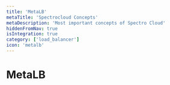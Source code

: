 ```yaml
---
title: 'MetaLB'
metaTitle: 'Spectrocloud Concepts'
metaDescription: 'Most important concepts of Spectro Cloud'
hiddenFromNav: true
isIntegration: true
category: ['load_balancer']
icon: 'metalb'
---
```


# MetaLB
